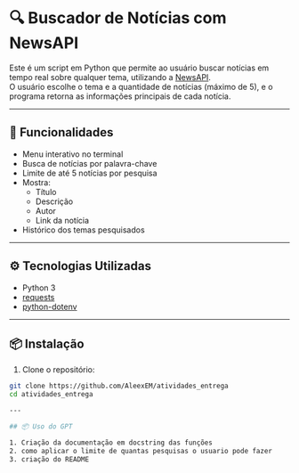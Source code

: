# 🔍 Buscador de Notícias com NewsAPI

Este é um script em Python que permite ao usuário buscar notícias em tempo real sobre qualquer tema, utilizando a [NewsAPI](https://newsapi.org/).  
O usuário escolhe o tema e a quantidade de notícias (máximo de 5), e o programa retorna as informações principais de cada notícia.

---

## 📌 Funcionalidades

- Menu interativo no terminal
- Busca de notícias por palavra-chave
- Limite de até 5 notícias por pesquisa
- Mostra:
  - Título
  - Descrição
  - Autor
  - Link da notícia
- Histórico dos temas pesquisados

---

## ⚙️ Tecnologias Utilizadas

- Python 3
- [requests](https://pypi.org/project/requests/)
- [python-dotenv](https://pypi.org/project/python-dotenv/)

---

## 📦 Instalação

1. Clone o repositório:

```bash
git clone https://github.com/AleexEM/atividades_entrega
cd atividades_entrega

---

## 📦 Uso do GPT

1. Criação da documentação em docstring das funções
2. como aplicar o limite de quantas pesquisas o usuario pode fazer
3. criação do README